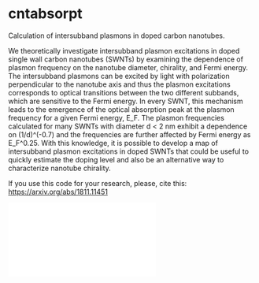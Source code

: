 # cntabsorpt
Calculation of intersubband plasmons in doped carbon nanotubes.


We theoretically investigate intersubband plasmon excitations in doped single wall carbon 
nanotubes (SWNTs) by examining the dependence of plasmon frequency on the nanotube diameter, 
chirality, and Fermi energy. The intersubband plasmons can be excited by light with polarization 
perpendicular to the nanotube axis and thus the plasmon excitations corresponds to optical 
transitions between the two different subbands, which are sensitive to the Fermi energy. 
In every SWNT, this mechanism leads to the emergence of the optical absorption peak at the 
plasmon frequency for a given Fermi energy, E_F. The plasmon frequencies calculated for many 
SWNTs with diameter d < 2 nm exhibit a dependence on (1/d)^(-0.7) and the frequencies are further 
affected by Fermi energy as E_F^0.25. With this knowledge, it is possible to develop a map of 
intersubband plasmon excitations in doped SWNTs that could be useful to quickly estimate the 
doping level and also be an alternative way to characterize nanotube chirality.

If you use this code for your research, please, cite this:
https://arxiv.org/abs/1811.11451

![Screenshot](fitting_e_d.pdf)
